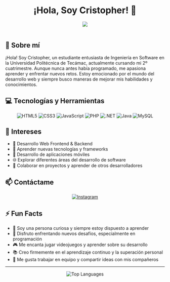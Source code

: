 <h1 align="center">¡Hola, Soy Cristopher! 👋</h1>

<div align="center">
  <img src="https://readme-typing-svg.herokuapp.com/?lines=Desarrollador+Web+en+formación;Estudiante+de+Ingeniería+en+Software&center=true&width=380&height=45">
</div>

<br>

## 🚀 Sobre mí

¡Hola! Soy Cristopher, un estudiante entusiasta de Ingeniería en Software en la Universidad Politécnica de Tecámac, actualmente cursando mi 2º cuatrimestre. Aunque nunca antes había programado, me apasiona aprender y enfrentar nuevos retos. Estoy emocionado por el mundo del desarrollo web y siempre busco maneras de mejorar mis habilidades y conocimientos.

## 💻 Tecnologías y Herramientas

<div align="center">

![HTML5](https://img.shields.io/badge/-HTML5-E34F26?style=for-the-badge&logo=html5&logoColor=white)
![CSS3](https://img.shields.io/badge/-CSS3-1572B6?style=for-the-badge&logo=css3)
![JavaScript](https://img.shields.io/badge/-JavaScript-F7DF1E?style=for-the-badge&logo=javascript&logoColor=black)
![PHP](https://img.shields.io/badge/-PHP-777BB4?style=for-the-badge&logo=php&logoColor=white)
![.NET](https://img.shields.io/badge/-.NET-512BD4?style=for-the-badge&logo=dotnet&logoColor=white)
![Java](https://img.shields.io/badge/-Java-007396?style=for-the-badge&logo=java&logoColor=white)
![MySQL](https://img.shields.io/badge/-MySQL-4479A1?style=for-the-badge&logo=mysql&logoColor=white)

</div>

## 🌟 Intereses

- 🎨 Desarrollo Web Frontend & Backend
- 🚀 Aprender nuevas tecnologías y frameworks
- 📱 Desarrollo de aplicaciones móviles
- 🌐 Explorar diferentes áreas del desarrollo de software
- 🤝 Colaborar en proyectos y aprender de otros desarrolladores

## 📫 Contáctame

<div align="center">
  
[![Instagram](https://img.shields.io/badge/-Instagram-E4405F?style=for-the-badge&logo=instagram&logoColor=white)](https://instagram.com/cris_flxres_)

</div>

## ⚡ Fun Facts

- 🎯 Soy una persona curiosa y siempre estoy dispuesto a aprender
- 🌱 Disfruto enfrentando nuevos desafíos, especialmente en programación
- 🎮 Me encanta jugar videojuegos y aprender sobre su desarrollo
- 📚 Creo firmemente en el aprendizaje continuo y la superación personal
- 🤝 Me gusta trabajar en equipo y compartir ideas con mis compañeros

---

<div align="center">
  <img src="https://github-readme-stats.vercel.app/api/top-langs/?username=Cristopher1410&layout=compact&theme=radical" alt="Top Languages">
</div>
